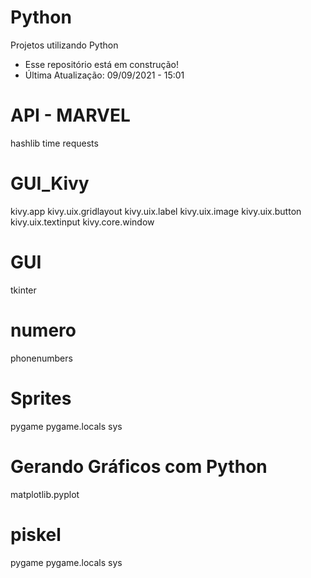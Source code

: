 # Python
Projetos utilizando Python
- Esse repositório está em construção!
- Última Atualização: 09/09/2021 - 15:01

# API - MARVEL
hashlib 
time 
requests
# GUI_Kivy
kivy.app
kivy.uix.gridlayout
kivy.uix.label 
kivy.uix.image 
kivy.uix.button 
kivy.uix.textinput
kivy.core.window
# GUI
tkinter 
# numero
phonenumbers
# Sprites
pygame
pygame.locals
sys 
# Gerando Gráficos com Python
matplotlib.pyplot
# piskel
pygame
pygame.locals 
sys 
